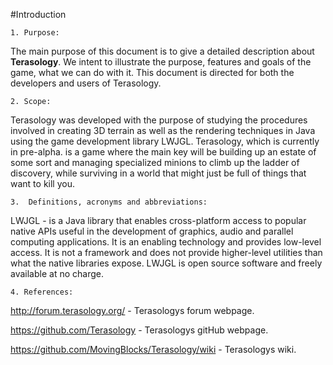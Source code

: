 #Introduction

	1. Purpose:

The main purpose of this document is to give a detailed description about **Terasology**. 
We intent to illustrate the purpose, features and goals of the game, what we can do with it. This document is directed for both the developers and users of Terasology.


	2. Scope:

Terasology was developed with the purpose of studying the procedures involved in creating 3D terrain as well as the rendering 
techniques in Java using the game development library LWJGL. Terasology, which is currently in pre-alpha. 
 is a game where the main key will be building up an estate of some sort and managing specialized minions to climb up the ladder of discovery, 
 while surviving in a world that might just be full of things that want to kill you.
 
	3.  Definitions, acronyms and abbreviations:

LWJGL -  is a Java library that enables cross-platform access to popular native APIs useful in the development of graphics, audio and parallel computing applications. It is an enabling technology and provides low-level access. It is not a framework and does not provide higher-level utilities than what the native libraries expose. LWJGL is open source software and freely available at no charge.

	4. References:

http://forum.terasology.org/ - Terasologys  forum webpage.

https://github.com/Terasology - Terasologys gitHub webpage.

https://github.com/MovingBlocks/Terasology/wiki - Terasologys wiki.







